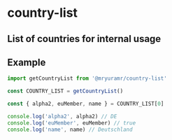 # country-list

## List of countries for internal usage

## Example

``` js
import getCountryList from '@mryuramr/country-list'

const COUNTRY_LIST = getCountryList()

const { alpha2, euMember, name } = COUNTRY_LIST[0]

console.log('alpha2', alpha2) // DE
console.log('euMember', euMember) // true
console.log('name', name) // Deutschland

```